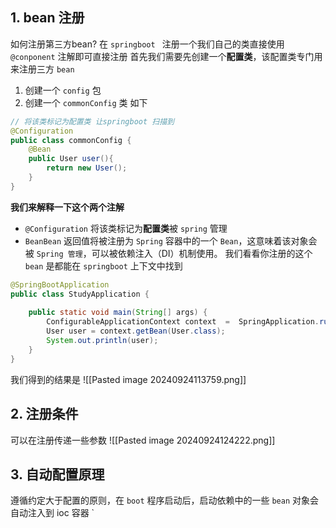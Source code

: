 ## 1. bean 注册
如何注册第三方bean?
在 `springboot ` 注册一个我们自己的类直接使用 `@conponent` 注解即可直接注册
首先我们需要先创建一个**配置类**，该配置类专门用来注册三方 `bean`
1. 创建一个 `config` 包
2. 创建一个 `commonConfig` 类 如下
```java
// 将该类标记为配置类 让springboot 扫描到  
@Configuration  
public class commonConfig {  
    @Bean  
    public User user(){  
        return new User();  
    }  
}
```
**我们来解释一下这个两个注解**
* `@Configuration` 将该类标记为**配置类**被 `spring` 管理
* `BeanBean` 返回值将被注册为 `Spring` 容器中的一个 `Bean`，这意味着该对象会被 ` Spring 管理 `，可以被依赖注入（DI）机制使用。
我们看看你注册的这个 `bean` 是都能在 ` springboot ` 上下文中找到
```java
@SpringBootApplication  
public class StudyApplication {  
  
    public static void main(String[] args) {  
        ConfigurableApplicationContext context  =  SpringApplication.run(StudyApplication.class, args);  
        User user = context.getBean(User.class);  
        System.out.println(user);  
    }   
}
```
我们得到的结果是
![[Pasted image 20240924113759.png]]
## 2. 注册条件
可以在注册传递一些参数
![[Pasted image 20240924124222.png]]
## 3. 自动配置原理
遵循约定大于配置的原则，在 `boot` 程序启动后，启动依赖中的一些 `bean` 对象会自动注入到 ioc 容器 `